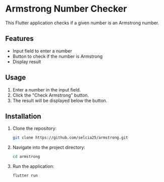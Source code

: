 # Armstrong Number Checker

This Flutter application checks if a given number is an Armstrong number.

## Features

- Input field to enter a number
- Button to check if the number is Armstrong
- Display result

## Usage

1. Enter a number in the input field.
2. Click the "Check Armstrong" button.
3. The result will be displayed below the button.

## Installation

1. Clone the repository:

   ```bash
   git clone https://github.com/selcia25/armstrong.git
   ```

2. Navigate into the project directory:

   ```bash
   cd armstrong
   ```

3. Run the application:

   ```bash
   flutter run
   ```
